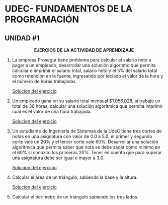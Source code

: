 # UDEC- FUNDAMENTOS DE LA PROGRAMACIÓN
## UNIDAD #1
 
<p align="center"><strong> EJERCIOS DE LA ACTIVIDAD DE APRENDIZAJE </strong></p>


1. La empresa Prosegur tiene problema para calcular el salario neto a pagar a
un empleado, desarrollar una solución algoritmo que permita calcular e
imprimir el salario total, salario neto y el 5% del salario total como retención
en la fuente, ingresando por teclado el valor de la hora y el número de horas
trabajadas. 

    [Solucion del ejercicio](CalculoSalario.java)

2. Un empleado gana en su salario total mensual $1.056.028, si trabajo un total
de 36 horas, calcular una solución algorítmica que permita imprimir cual es
el valor de una hora trabajada.

    [Solucion del ejercicio](CalculoValorHora.java)

3. Un estudiante de Ingeniería de Sistemas de la UdeC tiene tres cortes de
notas en una asignatura con valor de 0.0 a 5.0, el primer y segundo corte
vale un 20% y el tercer corte vale 60%. Desarrollar una solución algorítmica
que permita saber que nota se debe sacar como mínimo en el 60% si conozco
los primeros 20%. Tener en cuenta que para superar una asignatura debe
ser igual o mayor a 3.0. 

    [Solucion del ejercicio](CalculoNotaTercerCorte.java)

4. Calcular el área de un triángulo, sabiendo la base y la altura.

    [Solucion del ejercicio](CalculoAreaTriangulo.java)

5. Calcular el perímetro de un triángulo sabiendo los tres lados.

